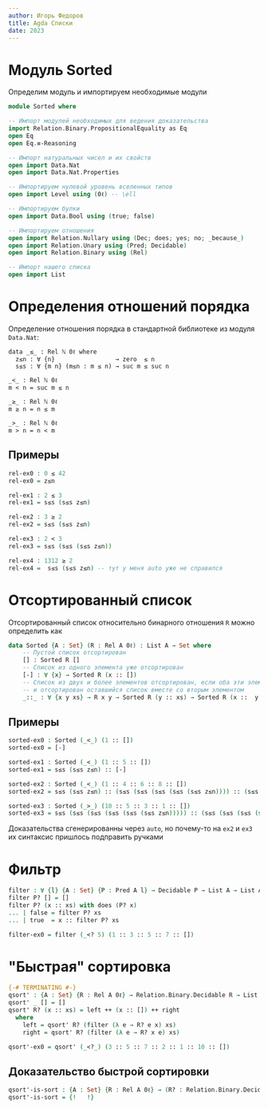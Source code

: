 ```yaml
---
author: Игорь Федоров
title: Agda Списки
date: 2023
--- 
```


# Модуль Sorted

Определим модуль и импортируем необходимые модули

```agda
module Sorted where

-- Импорт модулей необходимых для ведения доказательства
import Relation.Binary.PropositionalEquality as Eq
open Eq 
open Eq.≡-Reasoning

-- Импорт натуральных чисел и их свойств
open import Data.Nat
open import Data.Nat.Properties

-- Импортируем нулевой уровень вселенных типов
open import Level using (0ℓ) -- \ell 

-- Импортируем булки
open import Data.Bool using (true; false)

-- Импортируем отношения
open import Relation.Nullary using (Dec; does; yes; no; _because_)
open import Relation.Unary using (Pred; Decidable)
open import Relation.Binary using (Rel) 

-- Импорт нашего списка
open import List
```

# Определения отношений порядка 

Определение отношения порядка в стандартной библиотеке из модуля `Data.Nat`:

```agda-example
data _≤_ : Rel ℕ 0ℓ where
  z≤n : ∀ {n}                 → zero  ≤ n
  s≤s : ∀ {m n} (m≤n : m ≤ n) → suc m ≤ suc n

_<_ : Rel ℕ 0ℓ
m < n = suc m ≤ n

_≥_ : Rel ℕ 0ℓ
m ≥ n = n ≤ m

_>_ : Rel ℕ 0ℓ
m > n = n < m
```

## Примеры 

```agda 
rel-ex0 : 0 ≤ 42 
rel-ex0 = z≤n 

rel-ex1 : 2 ≤ 3
rel-ex1 = s≤s (s≤s z≤n)

rel-ex2 : 3 ≥ 2
rel-ex2 = s≤s (s≤s z≤n)

rel-ex3 : 2 < 3
rel-ex3 = s≤s (s≤s (s≤s z≤n))

rel-ex4 : 1312 ≥ 2
rel-ex4 =  s≤s (s≤s z≤n) -- тут у меня auto уже не справился
```

# Отсортированный список 

Отсортированный список относительно бинарного отношения `R` можно определить как

```agda 
data Sorted {A : Set} (R : Rel A 0ℓ) : List A → Set where 
    -- Пустой список отсортирован
    [] : Sorted R [] 
    -- Список из одного элемента уже отсортирован
    [-] : ∀ {x} → Sorted R (x :: [])
    -- Список из двух и более элементов отсортирован, если оба эти элемента отсортированы
    -- и отсортирован оставшийся список вместе со вторым элементом
    _::_ : ∀ {x y xs} → R x y → Sorted R (y :: xs) → Sorted R (x ::  y :: xs)
```

## Примеры

```agda 
sorted-ex0 : Sorted (_<_) (1 :: [])
sorted-ex0 = [-]

sorted-ex1 : Sorted (_<_) (1 :: 5 :: [])
sorted-ex1 = s≤s (s≤s z≤n) :: [-]

sorted-ex2 : Sorted (_<_) (1 :: 4 :: 6 :: 8 :: [])
sorted-ex2 = s≤s (s≤s z≤n) :: (s≤s (s≤s (s≤s (s≤s (s≤s z≤n)))) :: (s≤s (s≤s (s≤s (s≤s (s≤s (s≤s (s≤s z≤n)))))) :: [-])) 

sorted-ex3 : Sorted (_>_) (10 :: 5 :: 3 :: 1 :: [])
sorted-ex3 = s≤s (s≤s (s≤s (s≤s (s≤s (s≤s z≤n))))) :: (s≤s (s≤s (s≤s (s≤s z≤n))) :: (s≤s (s≤s z≤n) :: [-])) 
```  

Доказательства сгенерированны через `auto`, но почему-то на `ex2` и `ex3` их синтаксис пришлось подправить ручками

# Фильтр 

```agda 
filter : ∀ {l} {A : Set} {P : Pred A l} → Decidable P → List A → List A 
filter P? [] = []
filter P? (x :: xs) with does (P? x)
... | false = filter P? xs
... | true  = x :: filter P? xs

filter-ex0 = filter (_<? 5) (1 :: 3 :: 5 :: 7 :: []) 
```

# "Быстрая" сортировка 

```agda 
{-# TERMINATING #-}
qsort' : {A : Set} {R : Rel A 0ℓ} → Relation.Binary.Decidable R → List A → List A
qsort' _ [] = []
qsort' R? (x :: xs) = left ++ (x :: []) ++ right
  where 
    left = qsort' R? (filter (λ e → R? e x) xs)
    right = qsort' R? (filter (λ e → R? x e) xs)

qsort'-ex0 = qsort' (_<?_) (3 :: 5 :: 7 :: 2 :: 1 :: 10 :: [])
```

## Доказательство быстрой сортировки

```agda 
qsort'-is-sort : {A : Set} {R : Rel A 0ℓ} → (R? : Relation.Binary.Decidable R) → (l : List A) → Sorted R (qsort' R? l)
qsort'-is-sort = {!   !}

```
